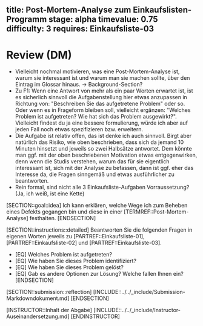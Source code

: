 title: Post-Mortem-Analyse zum Einkaufslisten-Programm
stage: alpha
timevalue: 0.75
difficulty: 3
requires: Einkaufsliste-03
---
# Review (DM)
- Vielleicht nochmal motivieren, was eine Post-Mortem-Analyse ist, warum sie interessant ist und warum man sie machen sollte, über den Eintrag im Glossar hinaus. -> Background-Section?
- Zu F1: Wenn eine Antwort von mehr als ein paar Worten erwartet ist, ist es sicherlich sinnvoll die Aufgabenstellung hier etwas anzupassen in Richtung von: "Beschreiben Sie das aufgetretene Problem" oder so. Oder wenn es in Frageform bleiben soll, vielleicht ergänzen: "Welches Problem ist aufgetreten? Wie hat sich das Problem ausgewirkt?". Vielleicht findest du ja eine bessere formulierung, würde ich aber auf jeden Fall noch etwas spezifizieren bzw. erweitern.
- Die Aufgabe ist relativ offen, das ist denke ich auch sinnvoll. Birgt aber natürlich das Risiko, wie oben beschrieben, dass sich da jemand 10 Minuten hinsetzt und jeweils so zwei Halbsätze antwortet. Dem könnte man ggf. mit der oben beschriebenen Motivation etwas entgegenwirken, denn wenn die Studis verstehen, warum das für sie eigentlich interessant ist, sich mit der Analyse zu befassen, dann ist ggf. eher das Interesse da, die Fragen sinngemäß und etwas ausführlicher zu beantworten.
- Rein formal, sind nicht alle 3 Einkaufsliste-Aufgaben Vorraussetzung? (Ja, ich weiß, ist eine Kette)



[SECTION::goal::idea]
Ich kann erklären, welche Wege ich zum Beheben eines Defekts gegangen bin und diese in einer 
[TERMREF::Post-Mortem-Analyse] festhalten.
[ENDSECTION]

[SECTION::instructions::detailed]
Beantworten Sie die folgenden Fragen in eigenen Worten jeweils zu [PARTREF::Einkaufsliste-01], 
[PARTREF::Einkaufsliste-02] und [PARTREF::Einkaufsliste-03].

- [EQ] Welches Problem ist aufgetreten?
- [EQ] Wie haben Sie dieses Problem identifiziert?
- [EQ] Wie haben Sie dieses Problem gelöst?
- [EQ] Gab es andere Optionen zur Lösung? Welche fallen Ihnen ein?
[ENDSECTION]

[SECTION::submission::reflection]
[INCLUDE::../../_include/Submission-Markdowndokument.md]
[ENDSECTION]

[INSTRUCTOR::Inhalt der Abgabe]
[INCLUDE::../../_include/Instructor-Auseinandersetzung.md]
[ENDINSTRUCTOR]
